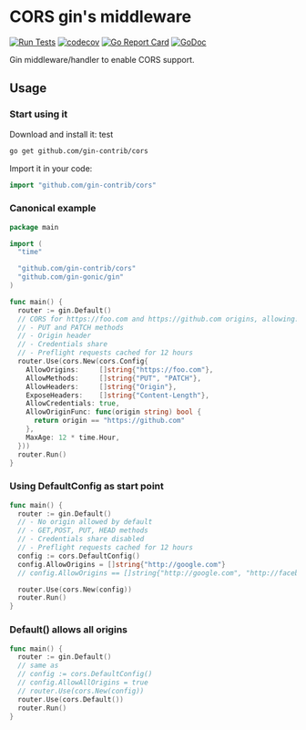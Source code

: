 # CORS gin's middleware

[![Run Tests](https://github.com/gin-contrib/cors/actions/workflows/go.yml/badge.svg)](https://github.com/gin-contrib/cors/actions/workflows/go.yml)
[![codecov](https://codecov.io/gh/gin-contrib/cors/branch/master/graph/badge.svg)](https://codecov.io/gh/gin-contrib/cors)
[![Go Report Card](https://goreportcard.com/badge/github.com/gin-contrib/cors)](https://goreportcard.com/report/github.com/gin-contrib/cors)
[![GoDoc](https://godoc.org/github.com/gin-contrib/cors?status.svg)](https://godoc.org/github.com/gin-contrib/cors)

Gin middleware/handler to enable CORS support.

## Usage

### Start using it

Download and install it: test

```sh
go get github.com/gin-contrib/cors
```

Import it in your code:

```go
import "github.com/gin-contrib/cors"
```

### Canonical example

```go
package main

import (
  "time"

  "github.com/gin-contrib/cors"
  "github.com/gin-gonic/gin"
)

func main() {
  router := gin.Default()
  // CORS for https://foo.com and https://github.com origins, allowing:
  // - PUT and PATCH methods
  // - Origin header
  // - Credentials share
  // - Preflight requests cached for 12 hours
  router.Use(cors.New(cors.Config{
    AllowOrigins:     []string{"https://foo.com"},
    AllowMethods:     []string{"PUT", "PATCH"},
    AllowHeaders:     []string{"Origin"},
    ExposeHeaders:    []string{"Content-Length"},
    AllowCredentials: true,
    AllowOriginFunc: func(origin string) bool {
      return origin == "https://github.com"
    },
    MaxAge: 12 * time.Hour,
  }))
  router.Run()
}
```

### Using DefaultConfig as start point

```go
func main() {
  router := gin.Default()
  // - No origin allowed by default
  // - GET,POST, PUT, HEAD methods
  // - Credentials share disabled
  // - Preflight requests cached for 12 hours
  config := cors.DefaultConfig()
  config.AllowOrigins = []string{"http://google.com"}
  // config.AllowOrigins == []string{"http://google.com", "http://facebook.com"}

  router.Use(cors.New(config))
  router.Run()
}
```

### Default() allows all origins

```go
func main() {
  router := gin.Default()
  // same as
  // config := cors.DefaultConfig()
  // config.AllowAllOrigins = true
  // router.Use(cors.New(config))
  router.Use(cors.Default())
  router.Run()
}
```
